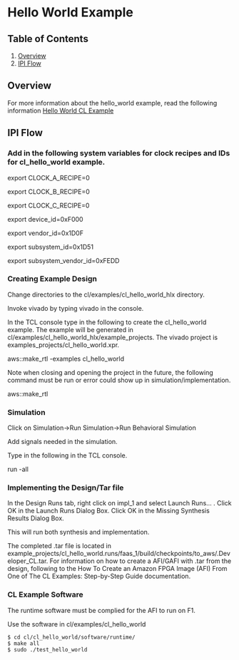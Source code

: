 # Hello World Example

## Table of Contents

1. [Overview](#overview)
2. [IPI Flow](#hlx)


<a name="overview"></a>
## Overview

For more information about the hello\_world example, read the following information [Hello World CL Example](./../cl_hello_world/README.md)

<a name="hlx"></a>
## IPI Flow

### Add in the following system variables for clock recipes and IDs for cl\_hello\_world example.

export CLOCK\_A\_RECIPE=0

export CLOCK\_B\_RECIPE=0

export CLOCK\_C\_RECIPE=0

export device\_id=0xF000

export vendor\_id=0x1D0F

export subsystem\_id=0x1D51

export subsystem\_vendor\_id=0xFEDD

### Creating Example Design

Change directories to the cl/examples/cl\_hello\_world\_hlx directory.

Invoke vivado by typing vivado in the console.

In the TCL console type in the following to create the cl\_hello\_world example.  The example will be generated in cl/examples/cl\_hello\_world\_hlx/example\_projects.  The vivado project is examples\_projects/cl\_hello\_world.xpr.

aws::make\_rtl -examples cl\_hello\_world

Note when closing and opening the project in the future, the following command must be run or error could show up in simulation/implementation.

aws::make\_rtl


### Simulation

Click on Simulation->Run Simulation->Run Behavioral Simulation

Add signals needed in the simulation.

Type in the following in the TCL console.

run -all

### Implementing the Design/Tar file

In the Design Runs tab, right click on impl\_1 and select Launch Runs… . Click OK in the Launch Runs Dialog Box.  Click OK in the Missing Synthesis Results Dialog Box.

This will run both synthesis and implementation.

The completed .tar file is located in example\_projects/cl\_hello\_world.runs/faas\_1/build/checkpoints/to\_aws/<timestamp>.Developer\_CL.tar.  For information on how to create a AFI/GAFI with .tar from the design, following to the How To Create an Amazon FPGA Image (AFI) From One of The CL Examples: Step-by-Step Guide documentation.

### CL Example Software

The runtime software must be complied for the AFI to run on F1.

Use the software in cl/examples/cl\_hello\_world

    $ cd cl/cl_hello_world/software/runtime/
    $ make all
    $ sudo ./test_hello_world




